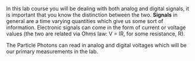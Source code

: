 In this lab course you will be dealing with both analog and digital signals, it is important that you know the distinction between the two. **Signals** in general are a time varying quantities which give us some sort of information. Electronic signals can come in the form of current or voltage values (the two are related via Ohms law: V = IR, for some resistance, R). 

The Particle Photons can read in analog and digital voltages which will be our primary measurements in the lab.  

